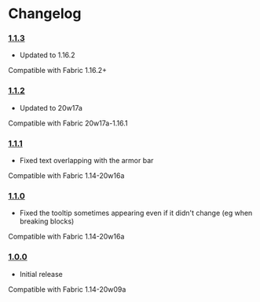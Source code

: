 # Changelog

### [1.1.3]
- Updated to 1.16.2

Compatible with Fabric 1.16.2+

### [1.1.2]
- Updated to 20w17a

Compatible with Fabric 20w17a-1.16.1

### [1.1.1]
- Fixed text overlapping with the armor bar

Compatible with Fabric 1.14-20w16a

### [1.1.0]
- Fixed the tooltip sometimes appearing even if it didn't change (eg when breaking blocks)

Compatible with Fabric 1.14-20w16a

### [1.0.0]
- Initial release

Compatible with Fabric 1.14-20w09a

[1.0.0]: https://github.com/A5b84/dark-loading-screen/releases/tag/v1.0.0
[1.1.0]: https://github.com/A5b84/dark-loading-screen/releases/tag/v1.1.0
[1.1.1]: https://github.com/A5b84/dark-loading-screen/releases/tag/v1.1.1
[1.1.2]: https://github.com/A5b84/dark-loading-screen/releases/tag/v1.1.2
[1.1.3]: https://github.com/A5b84/dark-loading-screen/releases/tag/v1.1.3
